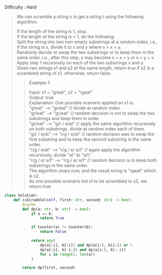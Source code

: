 Difficulty : Hard 

>We can scramble a string s to get a string t using the following algorithm:  
>
>If the length of the string is 1, stop.  
>If the length of the string is > 1, do the following:  
>Split the string into two non-empty substrings at a random index, i.e., if the string is s, divide it to x and y where s = x + y.  
>Randomly decide to swap the two substrings or to keep them in the same order. i.e., after this step, s may become s = x + y or s = y + x.  
>Apply step 1 recursively on each of the two substrings x and y.  
>Given two strings s1 and s2 of the same length, return true if s2 is a scrambled string of s1, otherwise, return false.  
>    
>>Example 1:  
>>
>>Input: s1 = "great", s2 = "rgeat"  
>>Output: true  
>>Explanation: One possible scenario applied on s1 is:  
>>"great" --> "gr/eat" // divide at random index.  
>>"gr/eat" --> "gr/eat" // random decision is not to swap the two substrings and keep them in order.  
>>"gr/eat" --> "g/r / e/at" // apply the same algorithm recursively on both substrings. divide at random index each of them.  
>>"g/r / e/at" --> "r/g / e/at" // random decision was to swap the first substring and to keep the second substring in the same order.  
>>"r/g / e/at" --> "r/g / e/ a/t" // again apply the algorithm recursively, divide "at" to "a/t".  
>>"r/g / e/ a/t" --> "r/g / e/ a/t" // random decision is to keep both substrings in the same order.   
>>The algorithm stops now, and the result string is "rgeat" which is s2.  
>>As one possible scenario led s1 to be scrambled to s2, we return true.  

```python
class Solution:
    def isScramble(self, first: str, second: str) -> bool:
        @cache
        def dp(a: str, b: str) -> bool:
            if a == b:
                return True

            if Counter(a) != Counter(b):
                return False

            return any(
                dp(a[:i], b[:i]) and dp(a[i:], b[i:]) or \
                dp(a[:i], b[-i:]) and dp(a[i:], b[:-i])
                for i in range(1, len(a))
            )

        return dp(first, second)
```        

